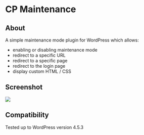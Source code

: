 # CP Maintenance

## About
A simple maintenance mode plugin for WordPress which allows:

- enabling or disabling maintenance mode
- redirect to a specific URL
- redirect to a specific page
- redirect to the login page
- display custom HTML / CSS

## Screenshot
![](http://i.imgur.com/bJ1Uof1.pnghttps://github.com/github/training-kit/blob/master/images/professortocat.png)

## Compatibility
Tested up to WordPress version 4.5.3